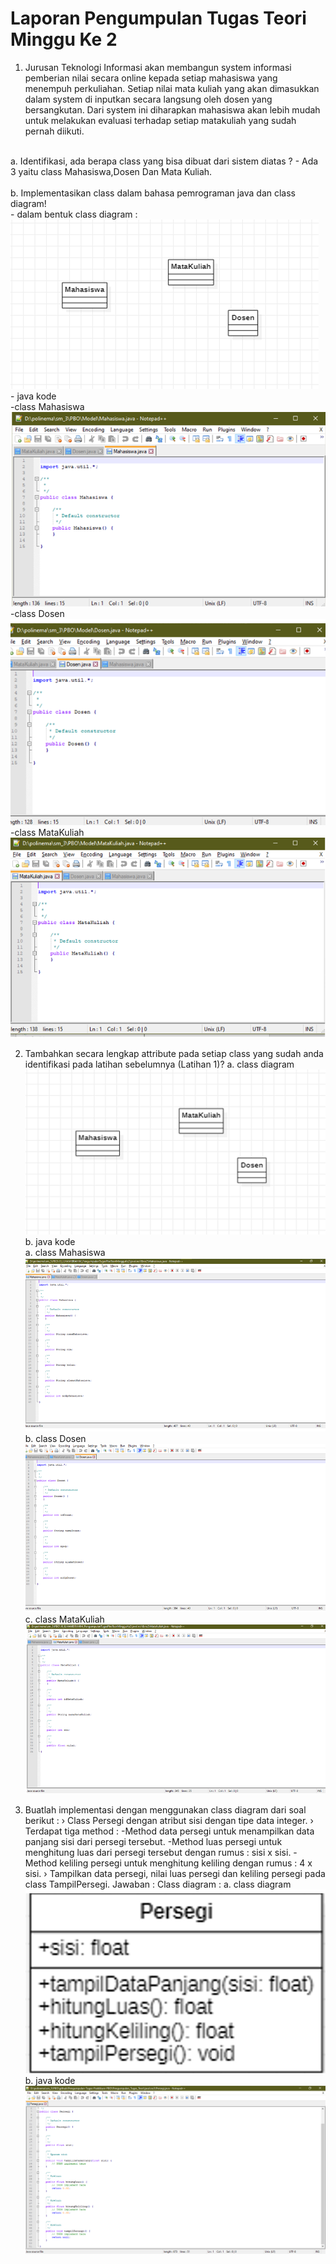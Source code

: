 # Laporan Pengumpulan Tugas Teori Minggu Ke 2

1.	Jurusan Teknologi Informasi akan membangun system informasi pemberian nilai secara online kepada setiap mahasiswa yang menempuh perkuliahan. Setiap nilai mata kuliah yang akan dimasukkan dalam system di inputkan secara langsung oleh dosen yang bersangkutan. Dari system ini diharapkan mahasiswa akan lebih mudah untuk melakukan evaluasi terhadap setiap matakuliah yang sudah pernah diikuti.
<br>
    a.	Identifikasi, ada berapa class yang bisa dibuat dari sistem diatas ?
    -  Ada 3 yaitu class Mahasiswa,Dosen Dan Mata Kuliah.
<br>
<br>
    b.	Implementasikan class dalam bahasa pemrograman java dan class diagram!
    <br>
    - dalam bentuk class diagram : 
    <img src="img/classNo1.png">
    <br>
    - java kode
    <br>
    -class Mahasiswa
    <img src="img/classMhsNo1.png">
    <br>
    -class Dosen
    <img src="img/classDosenNo1.png">
    <br>
    -class MataKuliah
    <img src="img/classMatkulNo1.png">
    <br>

2. Tambahkan secara lengkap attribute pada setiap class yang sudah anda identifikasi pada latihan sebelumnya (Latihan 1)?
    a. class diagram
    <img src="img/classNo1.png">
    b. java kode
    <br>
    a. class Mahasiswa
    <img src="img/classMhsNo2.png">
    <br>
    b. class Dosen
    <img src="img/classDosenNo2.png">
    <br>
    c. class MataKuliah
    <img src="img/classMatkulNo2.png">
    <br>

3. Buatlah implementasi dengan menggunakan class diagram dari soal berikut :
› Class Persegi dengan atribut sisi dengan tipe data integer.
› Terdapat tiga method :
-Method data persegi untuk menampilkan data panjang sisi dari persegi tersebut.
-Method luas persegi untuk menghitung luas dari persegi tersebut dengan rumus : sisi x sisi.
-Method keliling persegi untuk menghitung keliling dengan rumus : 4 x sisi.
› Tampilkan data persegi, nilai luas persegi dan keliling persegi pada class
TampilPersegi.
Jawaban :
Class diagram : 
    a. class diagram
    <img src="img/classNo3.png">
    b. java kode
    <br>
    <img src="img/classJavaNo3.png">